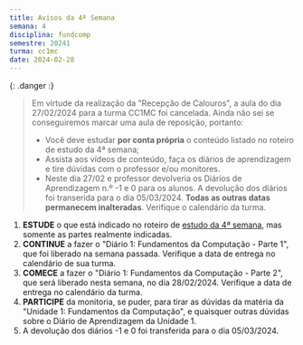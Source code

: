 ```yaml
---
title: Avisos da 4ª Semana
semana: 4
disciplina: fundcomp
semestre: 20241
turma: cc1mc
date: 2024-02-28
---
```


{: .danger :}
> Em virtude da realização da "Recepção de Calouros", a aula do dia 27/02/2024
> para a turma CC1MC foi cancelada. Ainda não sei se conseguiremos marcar uma
> aula de reposição, portanto:
> 
> * Você deve estudar **por conta própria** o conteúdo listado no roteiro de
>   estudo da 4ª semana;
> * Assista aos vídeos de conteúdo, faça os diários de aprendizagem e tire
>   dúvidas com o professor e/ou monitores.
> * Neste dia 27/02 e professor devolveria os Diários de Aprendizagem n.º -1
>   e 0 para os alunos. A devolução dos diários foi transerida para o dia
>   05/03/2024. **Todas as outras datas permanecem inalteradas**. Verifique
>   o calendário da turma.

1. **ESTUDE** o que está indicado no roteiro de [estudo da 4ª
   semana](/disciplinas/fundamentos_computacao/estudo/#re4sem), mas somente as
   partes realmente indicadas.
1. **CONTINUE** a fazer o "Diário 1: Fundamentos da Computação - Parte 1", que
   foi liberado na semana passada. Verifique a data de entrega no calendário
   de sua turma.
1. **COMECE** a fazer o "Diário 1: Fundamentos da Computação - Parte 2", que
   será liberado nesta semana, no dia 28/02/2024. Verifique a data de entrega
   no calendário da turma.
1. **PARTICIPE** da monitoria, se puder, para tirar as dúvidas da matéria da
   "Unidade 1: Fundamentos da Computação", e quaisquer outras dúvidas sobre
   o Diário de Aprendizagem da Unidade 1.
1. A devolução dos diários -1 e 0 foi transferida para o dia 05/03/2024.

